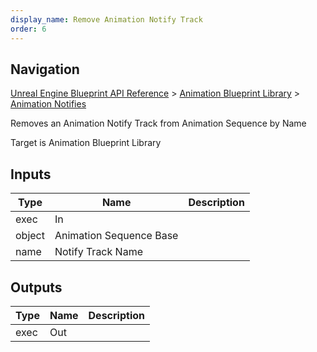 ```yaml
---
display_name: Remove Animation Notify Track
order: 6
---
```

## Navigation

[Unreal Engine Blueprint API Reference](https://dev.epicgames.com/documentation/en-us/unreal-engine/BlueprintAPI) > [Animation Blueprint Library](https://dev.epicgames.com/documentation/en-us/unreal-engine/BlueprintAPI/AnimationBlueprintLibrary) > [Animation Notifies](https://dev.epicgames.com/documentation/en-us/unreal-engine/BlueprintAPI/AnimationBlueprintLibrary/AnimationNotifies)

Removes an Animation Notify Track from Animation Sequence by Name

Target is Animation Blueprint Library

## Inputs

| Type | Name | Description |
| --- | --- | --- |
| exec | In |  |
| object | Animation Sequence Base |  |
| name | Notify Track Name |  |

## Outputs

| Type | Name | Description |
| --- | --- | --- |
| exec | Out |  |
